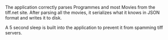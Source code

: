 The application correctly parses Programmes and most Movies from the tiff.net site. After parsing all the movies, it serializes what it knows in JSON format and writes it to disk.

A 5 second sleep is built into the application to prevent it from spamming tiff servers.
